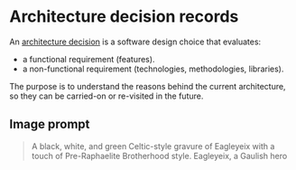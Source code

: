 # Architecture decision records

An [architecture
decision](https://cloud.google.com/architecture/architecture-decision-records)
is a software design choice that evaluates:

-   a functional requirement (features).
-   a non-functional requirement (technologies, methodologies, libraries).

The purpose is to understand the reasons behind the current architecture, so
they can be carried-on or re-visited in the future.

## Image prompt

> A black, white, and green Celtic-style gravure of Eagleyeix with a
> touch of Pre-Raphaelite Brotherhood style. Eagleyeix, a Gaulish hero
